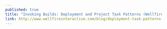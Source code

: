 ```yaml
---
published: true
title: "Invoking Builds: Deployment and Project Task Patterns (Wellfire blog)"
link: http://www.wellfireinteractive.com/blog/deployment-task-patterns-with-fabric/
---
```

